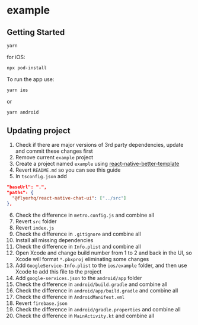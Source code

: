 # example

## Getting Started

```bash
yarn
```

for iOS:

```bash
npx pod-install
```

To run the app use:

```bash
yarn ios
```

or

```bash
yarn android
```

## Updating project

1. Check if there are major versions of 3rd party dependencies, update and commit these changes first
2. Remove current `example` project
3. Create a project named `example` using [react-native-better-template](https://github.com/demchenkoalex/react-native-better-template)
4. Revert `README.md` so you can see this guide
5. In `tsconfig.json` add

```json
"baseUrl": ".",
"paths": {
  "@flyerhq/react-native-chat-ui": ["../src"]
},
```

6. Check the difference in `metro.config.js` and combine all
7. Revert `src` folder
8. Revert `index.js`
9. Check the difference in `.gitignore` and combine all
10. Install all missing dependencies
11. Check the difference in `Info.plist` and combine all
12. Open Xcode and change build number from 1 to 2 and back in the UI, so Xcode will format `*.pbxproj` eliminating some changes
13. Add `GoogleService-Info.plist` to the `ios/example` folder, and then use Xcode to add this file to the project
14. Add `google-services.json` to the `android/app` folder
15. Check the difference in `android/build.gradle` and combine all
16. Check the difference in `android/app/build.gradle` and combine all
17. Check the difference in `AndroidManifest.xml`
18. Revert `firebase.json`
19. Check the difference in `android/gradle.properties` and combine all
20. Check the difference in `MainActivity.kt` and combine all
